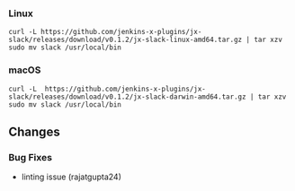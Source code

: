 ### Linux

```shell
curl -L https://github.com/jenkins-x-plugins/jx-slack/releases/download/v0.1.2/jx-slack-linux-amd64.tar.gz | tar xzv 
sudo mv slack /usr/local/bin
```

### macOS

```shell
curl -L  https://github.com/jenkins-x-plugins/jx-slack/releases/download/v0.1.2/jx-slack-darwin-amd64.tar.gz | tar xzv
sudo mv slack /usr/local/bin
```
## Changes

### Bug Fixes

* linting issue (rajatgupta24)

